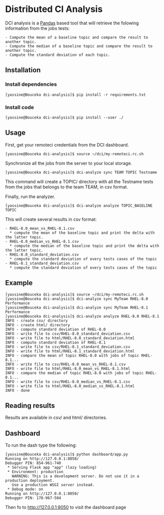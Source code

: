 # Distributed CI Analysis

DCI analysis is a [Pandas](https://pandas.pydata.org) based tool that will retrieve the folowing information
from the jobs tests:

    - Compute the mean of a baseline topic and compare the result to another topic.
    - Compute the median of a baseline topic and compare the result to another topic.
    - Compute the standard deviation of each topic.


## Installation

### Install dependencies

```console
[yassine@Bouceka dci-analysis]$ pip install -r requirements.txt
```

### Install code

```console
[yassine@Bouceka dci-analysis]$ pip install --user ./
```

## Usage

First, get your remoteci credentials from the DCI dashboard.

```console
[yassine@Bouceka dci-analysis]$ source ~/dci/my-remoteci.rc.sh
```

Synchronize all the jobs from the server to your local storage.

```console
[yassine@Bouceka dci-analysis]$ dci-analyze sync TEAM TOPIC Testname
```

This command will create a TOPIC/ directory with all the Testname tests from the jobs
that belongs to the team TEAM, in csv format.

Finally, run the analyzer.

```console
[yassine@Bouceka dci-analysis]$ dci-analyze analyze TOPIC_BASELINE TOPIC
```
This will create several results in csv format:

    - RHEL-8.0_mean_vs_RHEL-8.1.csv
      * compute the mean of the baseline topic and print the delta with the latter topic.
    - RHEL-8.0_median_vs_RHEL-8.1.csv
      * compute the median of the baseline topic and print the delta with the latter topic.
    - RHEL-8.0_standard_deviation.csv
      * compute the standard deviation of every tests cases of the topic
    - RHEL-8.1_standard_deviation.csv
      * compute the standard deviation of every tests cases of the topic

## Example

```console
[yassine@Bouceka dci-analysis]$ source ~/dci/my-remoteci.rc.sh
[yassine@Bouceka dci-analysis]$ dci-analyze sync MyTeam RHEL-8.0 Performance
[yassine@Bouceka dci-analysis]$ dci-analyze sync MyTeam RHEL-8.1 Performance
[yassine@Bouceka dci-analysis]$ dci-analyze analyze RHEL-8.0 RHEL-8.1
INFO - create csv/ directory
INFO - create html/ directory
INFO - compute standard deviation of RHEL-8.0
INFO - write file to csv/RHEL-8.0_standard_deviation.csv
INFO - write file to html/RHEL-8.0_standard_deviation.html
INFO - compute standard deviation of RHEL-8.1
INFO - write file to csv/RHEL-8.1_standard_deviation.csv
INFO - write file to html/RHEL-8.1_standard_deviation.html
INFO - compare the mean of topic RHEL-8.0 with jobs of topic RHEL-8.1...
INFO - write file to csv/RHEL-8.0_mean_vs_RHEL-8.1.csv
INFO - write file to html/RHEL-8.0_mean_vs_RHEL-8.1.html
INFO - compare the median of topic RHEL-8.0 with jobs of topic RHEL-8.1...
INFO - write file to csv/RHEL-8.0_median_vs_RHEL-8.1.csv
INFO - write file to html/RHEL-8.0_median_vs_RHEL-8.1.html
INFO - done
```

## Reading results

Results are available in csv/ and html/ directories.

## Dashboard

To run the dash type the following:

```console
[yassine@Bouceka dci-analysis]$ python dashboard/app.py
Running on http://127.0.0.1:8050/
Debugger PIN: 854-961-740
 * Serving Flask app "app" (lazy loading)
 * Environment: production
   WARNING: This is a development server. Do not use it in a production deployment.
   Use a production WSGI server instead.
 * Debug mode: on
Running on http://127.0.0.1:8050/
Debugger PIN: 178-967-504
```

Then fo to http://127.0.0.1:8050 to visit the dashboard page
